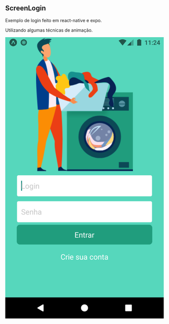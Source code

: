 ## ScreenLogin

Exemplo de login feito em react-native e expo.

Utilizando algumas técnicas de animação.

![Screenshot](Screenshot.png)
